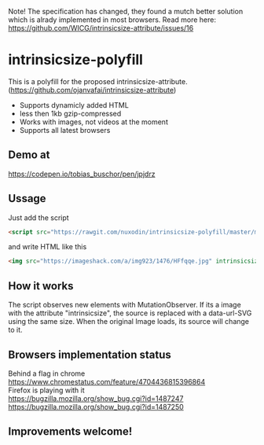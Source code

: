 Note! The specification has changed, they found a mutch better solution which is alrady implemented in most browsers. 
Read more here: https://github.com/WICG/intrinsicsize-attribute/issues/16

# intrinsicsize-polyfill
This is a polyfill for the proposed intrinsicsize-attribute. (https://github.com/ojanvafai/intrinsicsize-attribute)
- Supports dynamicly added HTML
- less then 1kb gzip-compressed
- Works with images, not videos at the moment
- Supports all latest browsers

## Demo at
https://codepen.io/tobias_buschor/pen/jpjdrz 

## Ussage
Just add the script

```html
<script src="https://rawgit.com/nuxodin/intrinsicsize-polyfill/master/min.js"></script>  
```

and write HTML like this  
```html
<img src="https://imageshack.com/a/img923/1476/HFfqqe.jpg" intrinsicsize="1920x1281" style="width:100%">  
```

## How it works
The script observes new elements with MutationObserver. 
If its a image with the attribute "intrinsicsize", the source is replaced with a data-url-SVG using the same size. 
When the original Image loads, its source will change to it. 

## Browsers implementation status
Behind a flag in chrome  
https://www.chromestatus.com/feature/4704436815396864  
Firefox is playing with it  
https://bugzilla.mozilla.org/show_bug.cgi?id=1487247  
https://bugzilla.mozilla.org/show_bug.cgi?id=1487250  

## Improvements welcome!
